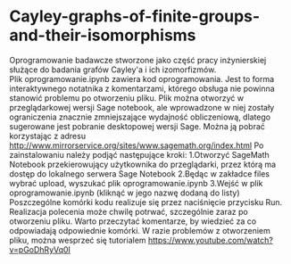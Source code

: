 # Cayley-graphs-of-finite-groups-and-their-isomorphisms
Oprogramowanie badawcze stworzone jako część pracy inżynierskiej służące do badania grafów Cayley'a i ich izomorfizmów.<br>
Plik oprogramowanie.ipynb zawiera kod oprogramowania. 
Jest to forma interaktywnego notatnika z komentarzami, którego obsługa nie powinna stanowić problemu po otworzeniu pliku.
Plik można otworzyć w przeglądarkowej wersji Sage notebook, ale wprowadzone w niej zostały ograniczenia znacznie zmniejszające wydajność obliczeniową, dlatego sugerowane jest pobranie desktopowej wersji Sage. Można ją pobrać korzystając z adresu http://www.mirrorservice.org/sites/www.sagemath.org/index.html
Po zainstalowaniu należy podjąć następujące kroki:
1.Otworzyć SageMath Notebook przekierowujący użytkownika do przeglądarki, przez którą ma dostęp do lokalnego serwera Sage Notebook
2.Będąc w zakładce files wybrać upload, wyszukać plik oprogramowanie.ipynb 
3.Wejść w plik oprogramowanie.ipynb (kliknąć w jego nazwę dodaną do listy)
Poszczególne komórki kodu realizuje się przez naciśnięcie przycisku Run. Realizacja polecenia może chwilę potrwać, szczególnie zaraz po otworzeniu pliku.
Warto przeczytać komentarze, by wiedzieć za co odpowiadają odpowiednie komórki. 
W razie problemów z otworzeniem pliku, można wesprzeć się tutorialem https://www.youtube.com/watch?v=pGoDhRyVq0I
